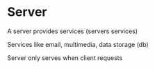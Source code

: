 # Server

A server provides services (servers services)

Services like email, multimedia, data storage (db)

Server only serves when client requests
